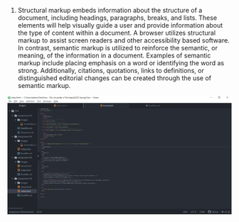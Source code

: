 1. Structural markup embeds information about the structure of a document, including headings, paragraphs, breaks, and lists. These elements will help visually guide a user and provide information about the type of content within a document. A browser utilizes structural markup to assist screen readers and other accessibility based software. In contrast, semantic markup is utilized to reinforce the semantic, or meaning, of the information in a document. Examples of semantic markup include placing emphasis on a word or identifying the word as strong. Additionally, citations, quotations, links to definitions, or distinguished editorial changes can be created through the use of semantic markup.

![Atom Assignment 6 Index Screenshot](./Images/Screenshot-Assignment-06.PNG)
